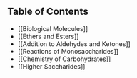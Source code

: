 ## Table of Contents
- [[Biological Molecules]]
- [[Ethers and Esters]]
- [[Addition to Aldehydes and Ketones]]
- [[Reactions of Monosaccharides]]
- [[Chemistry of Carbohydrates]]
- [[Higher Saccharides]]